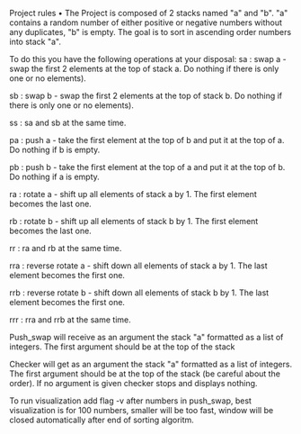 Project rules
• The Project is composed of 2 stacks named "a" and "b".
"a" contains a random number of either positive or negative numbers without
any duplicates, "b" is empty. The goal is to sort in ascending order numbers
into stack "a".

 To do this you have the following operations at your disposal:
sa : swap a - swap the first 2 elements at the top of stack a. Do nothing if there
is only one or no elements).

sb : swap b - swap the first 2 elements at the top of stack b. Do nothing if there
is only one or no elements).

ss : sa and sb at the same time.

pa : push a - take the first element at the top of b and put it at the top of a. Do
nothing if b is empty.

pb : push b - take the first element at the top of a and put it at the top of b. Do
nothing if a is empty.

ra : rotate a - shift up all elements of stack a by 1. The first element becomes
the last one.

rb : rotate b - shift up all elements of stack b by 1. The first element becomes
the last one.

rr : ra and rb at the same time.

rra : reverse rotate a - shift down all elements of stack a by 1. The last element
becomes the first one.

rrb : reverse rotate b - shift down all elements of stack b by 1. The last element
becomes the first one.

rrr : rra and rrb at the same time.

  Push_swap will receive as an argument the stack "a" formatted as a list of integers.
The first argument should be at the top of the stack
 
  Checker will get as an argument the stack "a" formatted as a list of integers. 
The first argument should be at the top of the stack (be careful about the order). If 
no argument is given checker stops and displays nothing.

  To run visualization add flag -v after numbers in push_swap, best visualization is for 100
numbers, smaller will be too fast, window will be closed automatically after end of sorting
algoritm.
